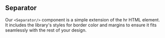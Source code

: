 ## Separator

Our `<Separator/>` component is a simple extension of the hr HTML element. It
includes the library's styles for border color and margins to ensure it fits
seamlessly with the rest of your design.
